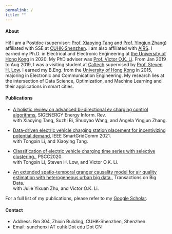 ```yaml
---
permalink: /
title: ""
---
```


#### About 

Hi! I am a Postdoc (supervisor: [Prof. Xiaoying Tang](https://sse.cuhk.edu.cn/en/faculty/tangxiaoying) and [Prof. Yingjun Zhang](https://staff.ie.cuhk.edu.hk/~yjzhang/)) affiliated with SSE at [CUHK-Shenzhen](https://www.cuhk.edu.cn). I am also affiliated with [AIRS](https://airs.cuhk.edu.cn).
I earned my Ph.D. in Electrical and Electronic Engineering at [the University of Hong Kong](https://www.hku.hk) in 2020. My PhD adviser was [Prof. Victor O.K. Li](https://vli.eee.hku.hk).
From Jan 2019 to Aug 2019, I was a visiting student at [Caltech](https://www.caltech.edu) supervised by [Prof. Steven H. Low](https://netlab.caltech.edu). 
I earned my B.Eng. from the [University of Hong Kong](https://www.hku.hk) in 2015, majoring in Electronic and Communication Engineering.
My research lies at the intersection of Data Science, Optimization, and Machine Learning and their applications in smart cities. 


#### Publications


* [A holistic
review on advanced bi-directional ev charging control algorithms](https://), SIGENERGY Energy Inform.
Rev. \
  with Xiaoying Tang,  Suzhi Bi, Shuoyao Wang, and Angela Yingjun Zhang.     
* [Data-driven electric vehicle charging station placement for incentivizing potential demand](https://), IEEE SmartGridComm 2021. \
    with Tongxin Li, and Xiaoying Tang.
    
* [Classification of electric vehicle charging time series with selective clustering.](https://), PSCC2020. \
    with Tongxin Li, Steven H. Low, and Victor O.K. Li.
    
* [An extended spatio-temporal granger causality model for air quality estimation with heterogeneous urban big data.](https://), Transactions on Big Data. \
    with Julie Yixuan Zhu, and Victor O.K. Li.
    
    
For a full list of my publications, please refer to my [Google Scholar](https://scholar.google.com/citations?user=hEtysEwAAAAJ&hl=en).


#### Contact

* Address: Rm 304, Zhixin Building, CUHK-Shenzhen, Shenzhen.
* Email: sunchenxi AT cuhk Dot edu Dot CN